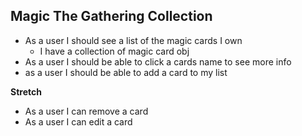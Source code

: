 ## Magic The Gathering Collection 
- As a user I should see a list of the magic cards I own
    - I have a  collection of magic card obj
- As a user I should be able to click a cards name to see more info
- as a user I should be able to add a card to my list

**Stretch**
- As a user I can remove a card 
- As a user I can edit a card
































